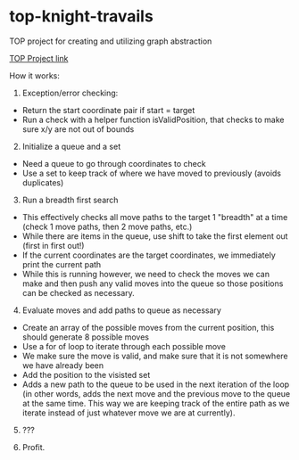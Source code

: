 # top-knight-travails
TOP project for creating and utilizing graph abstraction  

[TOP Project link](https://www.theodinproject.com/lessons/javascript-knights-travails)  

How it works:

1. Exception/error checking:  
- Return the start coordinate pair if start = target
- Run a check with a helper function isValidPosition, that checks to make sure x/y are not out of bounds  

2. Initialize a queue and a set
- Need a queue to go through coordinates to check
- Use a set to keep track of where we have moved to previously (avoids duplicates)

3. Run a breadth first search
- This effectively checks all move paths to the target 1 "breadth" at a time (check 1 move paths, then 2 move paths, etc.)
- While there are items in the queue, use shift to take the first element out (first in first out!)
- If the current coordinates are the target coordinates, we immediately print the current path
- While this is running however, we need to check the moves we can make and then push any valid moves into the queue so those positions can be checked as necessary.

4. Evaluate moves and add paths to queue as necessary
- Create an array of the possible moves from the current position, this should generate 8 possible moves
- Use a for of loop to iterate through each possible move
- We make sure the move is valid, and make sure that it is not somewhere we have already been
- Add the position to the visisted set
- Adds a new path to the queue to be used in the next iteration of the loop (in other words, adds the next move and the previous move to the queue at the same time. This way we are keeping track of the entire path as we iterate instead of just whatever move we are at currently).  

5. ???  

6. Profit.
